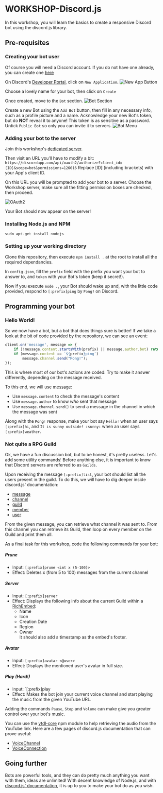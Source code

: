 # WORKSHOP-Discord.js
In this workshop, you will learn the basics to create a responsive Discord bot using the discord.js library.


## Pre-requisites

### Creating your bot user
Of course you will need a Discord account.
If you do not have one already, you can create one [here](https://discordapp.com/register)

On Discord's [Developer Portal](https://discordapp.com/developers/applications/), click on `New Application`.
![New App Button](https://cdn.discordapp.com/attachments/517409912129716224/567713879249911820/unknown.png)

Choose a lovely name for your bot, then click on `Create`

Once created, move to the `Bot` section.
![Bot Section](https://cdn.discordapp.com/attachments/517409912129716224/567715805819699200/unknown.png)

Create a new Bot using the `Add Bot` button, then fill in any necessary info, such as a profile picture and a name.
Acknowledge your new Bot's token, but do **NOT** reveal it to anyone! This token is as sensitive as a password.
Untick `Public Bot` so only you can invite it to servers.
![Bot Menu](https://cdn.discordapp.com/attachments/517409912129716224/568734579318456349/unknown.png)

### Adding your bot to the server
Join this workshop's [dedicated server](https://discord.gg/MUaPYxX).

Then visit an URL you'll have to modify a bit:
`https://discordapp.com/api/oauth2/authorize?client_id=[ID]&scope=bot&permissions=126016`
Replace \[ID\] (including brackets) with your App's client ID.

On this URL you will be prompted to add your bot to a server.
Choose the Workshop server, make sure all the fitting permission boxes are checked, then proceed.

![OAuth2](https://cdn.discordapp.com/attachments/517409912129716224/568735675533492234/unknown.png)

Your Bot should now appear on the server!


### Installing Node.js and NPM
`sudo apt-get install nodejs`

### Setting up your working directory
Clone this repository, then execute `npm install .` at the root to install all the required dependancies.

In `config.json`, fill the `prefix` field with the prefix you want your bot to answer to, and `token` with your Bot's token (keep it secret!).

Now if you execute `node .`, your Bot should wake up and, with the little code provided, respond to `[:prefix]ping` by `Pong!` on Discord.




## Programming your bot

### Hello World!
So we now have a bot, but a bot that does things sure is better!
If we take a look at the bit of code provided by the repository, we can see an event:

```js
client.on('message', message => {
    if (!message.content.startsWith(prefix) || message.author.bot) return;
    if (message.content == `${prefix}ping`)
        message.channel.send("Pong!");
});
```

This is where most of our bot's actions are coded.
Try to make it answer differently, depending on the message received.

To this end, we will use [message](https://discord.js.org/#/docs/main/stable/class/Message):
- Use `message.content` to check the message's content
- Use `message.author` to know *who* sent that message
- Use `message.channel.send()` to send a message in the channel in which the message was sent

Along with the `Pong!` response, make your bot say `Hello!` when an user says `[:prefix]hi`, and `It is sunny outside! :sunny:` when an user says `[:prefix]weather`.


### Not quite a RPG Guild
Ok, we have a fun discussion bot, but to be honest, it's pretty useless.
Let's add some utility commands!
Before anything else, it is important to know that Discord servers are referred to as `Guilds`.

Upon receiving the message `[:prefix]list`, your bot should list all the users present in the guild.
To do this, we will have to dig deeper inside discord.js' documentation:
- [message](https://discord.js.org/#/docs/main/stable/class/Message)
- [channel](https://discord.js.org/#/docs/main/stable/class/TextChannel)
- [guild](https://discord.js.org/#/docs/main/stable/class/Guild)
- [member](https://discord.js.org/#/docs/main/stable/class/GuildMember)
- [user](https://discord.js.org/#/docs/main/stable/class/User)

From the given message, you can retrieve what channel it was sent to. From this channel you can retrieve its Guild, then loop on every member on the Guild and print them all.

As a final task for this workshop, code the following commands for your bot:

##### Prune
   - Input: `[:prefix]prune <int x (5-100)>`
   - Effect: Deletes x (from 5 to 100) messages from the current channel

##### Server
   - Input: `[:prefix]server`
   - Effect: Displays the following info about the current Guild within a [RichEmbed](https://discord.js.org/#/docs/main/stable/class/RichEmbed):
        - Name
        - Icon
        - Creation Date
        - Region
        - Owner  
   It should also add a timestamp as the embed's footer.

##### Avatar

   - Input: `[:prefix]avatar <@user>`
   - Effect: Displays the mentioned user's avatar in full size.
   
##### Play (*Hard!*)


   - Input: `[:prefix]play <YT URL>
   - Effect: Makes the bot join your current voice channel and start playing the music from the given YouTube URL.  
   
   Adding the commands `Pause`, `Stop` and `Volume` can make give you greater control over your bot's music.

   
   You can use the [ytdl-core](https://www.npmjs.com/package/ytdl-core) npm module to help retrieving the audio from the YouTube link.
   Here are a few pages of discord.js documentation that can prove useful:
   
   - [VoiceChannel](https://discord.js.org/#/docs/main/stable/class/VoiceChannel)
   - [VoiceConnection](https://discord.js.org/#/docs/main/stable/class/VoiceConnection)

## Going further

Bots are powerful tools, and they can do pretty much anything you want with them, ideas are unlimited!
With decent knowledge of Node.js, and with [discord.js' documentation](https://discord.js.org/#/docs/main/stable/general/welcome), it is up to you to make your bot do as you wish.
